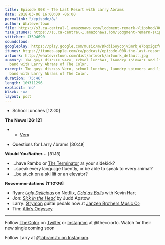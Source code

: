 ```yaml
---
title: Episode 008 – The Last Resort with Larry Abrams
date: 2018-03-06 16:00:00 -06:00
permalink: "/episode/8/"
author: Whatevertown
file: https://s3.ca-central-1.amazonaws.com/lodgment-remark-slipshod/008.mp3
file_itunes: https://s3.ca-central-1.amazonaws.com/lodgment-remark-slipshod/008.mp3
stitcher: 53594690
soundcloud: 
googleplay: https://play.google.com/music/m/Dkdbi6oycojv5mrbje7bqxigzfu?t=Episode_008_The_Last_Resort_with_Larry_Abrams-Whatevertown
itunes: https://itunes.apple.com/ca/podcast/episode-008-the-last-resort-with-larry-abrams/id1326449177?i=1000405171109&mt=2
artwork: http://whatevertown.com/dist/artwork/artwork_default.jpg
summary: The guys discuss Vero, school lunches, laundry spinners and life in an award-winning
  band with Larry Abrams of The Color.
excerpt: The guys discuss Vero, school lunches, laundry spinners and life in an award-winning
  band with Larry Abrams of The Color.
duration: '75:46'
length: 109311296
explicit: 'no'
block: 'no'
layout: post
---
```


- School Lunches [12:00]

**The News [26:12]**
- - [Vero](https://www.vero.co/)

- Questions for Larry Abrams [30:49]

**Would You Rather…** [51:15]

- …have Rambo or [The Terminator](https://media.giphy.com/media/gFwZfXIqD0eNW/giphy.gif) as your sidekick?
- …speak every language fluently, or be able to speak to every animal?
- …be stuck on a ski lift or an elevator?

**Recommendations [1:10:06]**
- Ryan: *[Ugly Delicious](https://www.youtube.com/watch?v=pN_XItALHmM)* on Netflix, *[Cold as Balls](https://www.youtube.com/watch?v=FiaOzOqVClY)* with Kevin Hart
- Jon: *[Sick in the Head](https://www.goodreads.com/book/show/23834688-sick-in-the-head)* by Judd Apatow
- Larry: [Strymon](https://www.strymon.net/) guitar pedals now at [Janzen Brothers Music Co](http://www.janzenbrothers.com/)
- Tim: [Alto’s Odyssey](http://www.altosodyssey.com/)

---

Follow [The Color](http://thecoloronline.com/) on [Twitter](https://twitter.com/thecolortc) or [Instagram](https://www.instagram.com/thecolortc) at @thecolortc. Watch for their new single coming soon.

Follow Larry at [@labramstc on Instagram](https://www.instagram.com/labramstc/).
